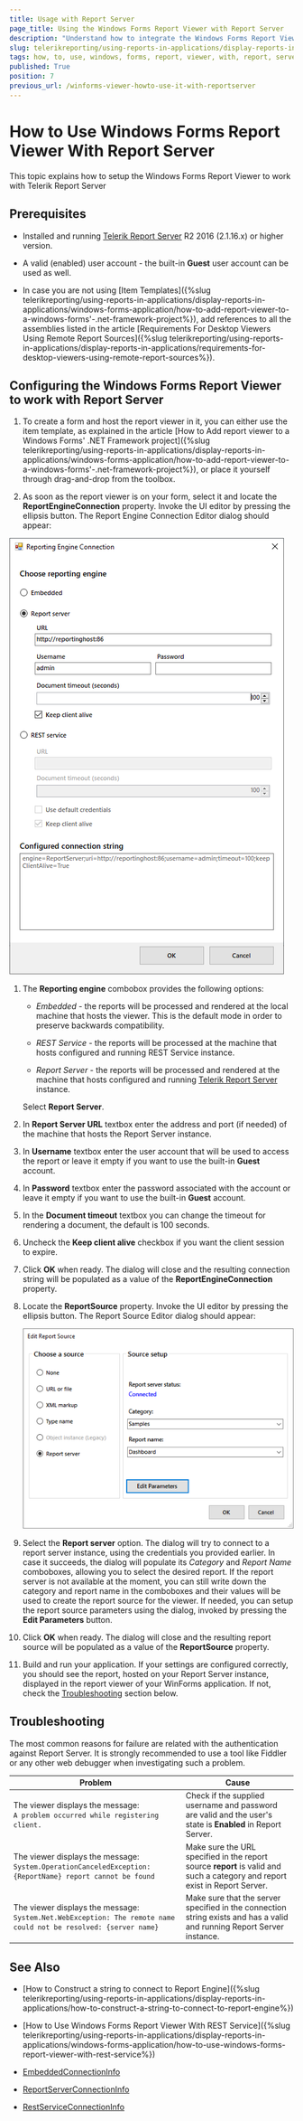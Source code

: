 ```yaml
---
title: Usage with Report Server
page_title: Using the Windows Forms Report Viewer with Report Server
description: "Understand how to integrate the Windows Forms Report Viewer control with a Report Server instance, using the provided steps. See the prerequisites and common troubleshooting steps."
slug: telerikreporting/using-reports-in-applications/display-reports-in-applications/windows-forms-application/how-to-use-windows-forms-report-viewer-with-report-server
tags: how, to, use, windows, forms, report, viewer, with, report, server
published: True
position: 7
previous_url: /winforms-viewer-howto-use-it-with-reportserver
---
```


# How to Use Windows Forms Report Viewer With Report Server

This topic explains how to setup the Windows Forms Report Viewer to work with Telerik Report Server

## Prerequisites

* Installed and running [Telerik Report Server](https://docs.telerik.com/report-server/introduction) R2 2016 (2.1.16.x) or higher version.

* A valid (enabled) user account - the built-in __Guest__ user account can be used as well.

* In case you are not using [Item Templates]({%slug telerikreporting/using-reports-in-applications/display-reports-in-applications/windows-forms-application/how-to-add-report-viewer-to-a-windows-forms'-.net-framework-project%}), add references to all the assemblies listed in the article [Requirements For Desktop Viewers Using Remote Report Sources]({%slug telerikreporting/using-reports-in-applications/display-reports-in-applications/requirements-for-desktop-viewers-using-remote-report-sources%}).

## Configuring the Windows Forms Report Viewer to work with Report Server

1. To create a form and host the report viewer in it, you can either use the item template, as explained in the article [How to Add report viewer to a Windows Forms' .NET Framework project]({%slug telerikreporting/using-reports-in-applications/display-reports-in-applications/windows-forms-application/how-to-add-report-viewer-to-a-windows-forms'-.net-framework-project%}), or place it yourself through drag-and-drop from the toolbox.

1. As soon as the report viewer is on your form, select it and locate the __ReportEngineConnection__ property. Invoke the UI editor by pressing the ellipsis button. The Report Engine Connection Editor dialog should appear:

  ![Image of the Windows Forms Reporting Engine Connection Editor window.](images/WinformsConnectionEditor.png)

1. The __Reporting engine__ combobox provides the following options:

   + *Embedded* - the reports will be processed and rendered at the local machine that hosts the viewer. This is the default mode in order to preserve backwards compatibility.

   + *REST Service* - the reports will be processed at the machine that hosts configured and running REST Service instance.

   + *Report Server* - the reports will be processed and rendered at the machine that hosts configured and running [Telerik Report Server](https://docs.telerik.com/report-server/introduction) instance.
   
   Select __Report Server__.

1. In __Report Server URL__ textbox enter the address and port (if needed) of the machine that hosts the Report Server instance.

1. In __Username__ textbox enter the user account that will be used to access the report or leave it empty if you want to use the built-in __Guest__ account.

1. In __Password__ textbox enter the password associated with the account or leave it empty if you want to use the built-in __Guest__ account.

1. In the __Document timeout__ textbox you can change the timeout for rendering a document, the default is 100 seconds.

1. Uncheck the __Keep client alive__ checkbox if you want the client session to expire.

1. Click __OK__ when ready. The dialog will close and the resulting connection string will be populated as a value of the __ReportEngineConnection__ property.

1. Locate the __ReportSource__ property. Invoke the UI editor by pressing the ellipsis button. The Report Source Editor dialog should appear:

   ![Image of the Windows Forms Report Source Editor window.](images/WinformsReportSourceEditor.png)

1. Select the __Report server__ option. The dialog will try to connect to a report server instance, using the credentials you provided earlier. In case it succeeds, the dialog will populate its *Category* and *Report Name* comboboxes, allowing you to select the desired report. If the report server is not available at the moment, you can still write down the category and report name in the comboboxes and their values will be used to create the report source for the viewer. If needed, you can setup the report source parameters using the dialog, invoked by pressing the __Edit Parameters__ button.

1. Click __OK__ when ready. The dialog will close and the resulting report source will be populated as a value of the __ReportSource__ property.

1. Build and run your application. If your settings are configured correctly, you should see the report, hosted on your Report Server instance, displayed in the report viewer of your WinForms application. If not, check the [Troubleshooting](#Troubleshooting) section below.

## Troubleshooting

The most common reasons for failure are related with the authentication against Report Server. It is strongly recommended to use a tool like Fiddler or any other web debugger when investigating such a problem.

| Problem | Cause |
| ------ | ------ |
|The viewer displays the message:<br />`A problem occurred while registering client.`|Check if the supplied username and password are valid and the user's state is __Enabled__ in Report Server.|
|The viewer displays the message:<br />`System.OperationCanceledException: {ReportName} report cannot be found`|Make sure the URL specified in the report source __report__ is valid and such a category and report exist in Report Server.|
|The viewer displays the message:<br />`System.Net.WebException: The remote name could not be resolved: {server name}`|Make sure that the server specified in the connection string exists and has a valid and running Report Server instance.|

## See Also

* [How to Construct a string to connect to Report Engine]({%slug telerikreporting/using-reports-in-applications/display-reports-in-applications/how-to-construct-a-string-to-connect-to-report-engine%})

* [How to Use Windows Forms Report Viewer With REST Service]({%slug telerikreporting/using-reports-in-applications/display-reports-in-applications/windows-forms-application/how-to-use-windows-forms-report-viewer-with-rest-service%})

* [EmbeddedConnectionInfo](/reporting/api/Telerik.ReportViewer.Common.EmbeddedConnectionInfo)

* [ReportServerConnectionInfo](/reporting/api/Telerik.ReportViewer.Common.ReportServerConnectionInfo)

* [RestServiceConnectionInfo](/reporting/api/Telerik.ReportViewer.Common.RestServiceConnectionInfo)
